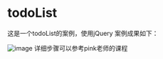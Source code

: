 # todoList
这是一个todoList的案例，使用jQuery
案例成果如下：

![image](https://github.com/user-attachments/assets/f3c4804b-ef4e-4406-a0f4-132f3e088aa1)
详细步骤可以参考pink老师的课程

